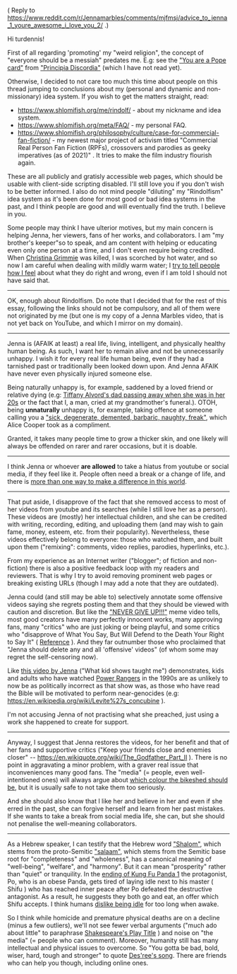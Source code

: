 ( Reply to https://www.reddit.com/r/Jennamarbles/comments/mjfmsj/advice_to_jenna_1_youre_awesome_i_love_you_2/ .)

Hi turdennis!

First of all regarding 'promoting' my "weird religion", the concept of
"everyone should be a messiah" predates me. E.g: see the ["You are a Pope card"](https://www.principiadiscordia.com/downloads/pope_card.pdf)
from ["Principia Discordia"](https://en.wikipedia.org/wiki/Principia_Discordia)
(which I have not read yet).

Otherwise, I decided to not care too much this time about people on this thread jumping to conclusions about my (personal and dynamic and non-missionary) idea system. If you wish to get the matters straight, read:

* https://www.shlomifish.org/me/rindolf/ - about my nickname and idea system.
* https://www.shlomifish.org/meta/FAQ/ - my personal FAQ.
* https://www.shlomifish.org/philosophy/culture/case-for-commercial-fan-fiction/ - my newest major project of activism titled "Commercial Real Person Fan Fiction (RPFs), crossovers and parodies as geeky imperatives (as of 2021)" . It tries to make the film industry flourish again.

These are all publicly and gratisly accessible web pages, which should be usable with client-side scripting disabled. I'll still love you if you don't wish to be better informed. I also do not mind people "diluting" my "Rindolfism" idea system as it's been done for most good or bad idea systems in the past, and I think people are good and will eventually find the truth. I believe in you.

Some people may think I have ulterior motives, but my main concern is helping Jenna, her viewers, fans of her works, and collaborators. I am "my brother's keeper"so to speak, and am content with helping or educating even only one person at a time, and I don't even require being credited. When [Christina Grimmie](https://en.wikipedia.org/wiki/Christina_Grimmie) was killed, I was scorched by hot water, and so now I am careful when dealing with mildly warm water; I [try to tell people how I feel](https://www.youtube.com/watch?v=QUQsqBqxoR4) about what they do right and wrong, even if I am told I should not have said that.

----

OK, enough about Rindolfism. Do note that I decided that for the rest of this essay, following the links should not be compulsory, and all of them were not originated by me (but one is my copy of a Jenna Marbles video, that is not yet back on YouTube, and which I mirror on my domain).

----

Jenna is (AFAIK at least) a real life, living, intelligent, and physically healthy human being. As such, I want her to remain alive and not be unnecessarily unhappy. I wish it for every real life human being, even if they had a tarnished past or traditionally been looked down upon. And Jenna AFAIK have never even physically injured someone else.

Being naturally unhappy is, for example, saddened by a loved friend or relative dying (e.g: [Tiffany Alvord's dad passing away when she was in her 20s](https://www.youtube.com/watch?v=V_yBN5J4Bjk) or the fact that I, a man, cried at my grandmother's funeral.). OTOH, being **unnaturally** unhappy is, for example, taking offence at someone calling you a ["sick, degenerate, demented, barbaric, naughty, freak"](https://www.youtube.com/watch?v=KNYI3iINXrQ), which Alice Cooper took as a compliment.

Granted, it takes many people time to grow a thicker skin, and one likely will always be offended on rarer and rarer occasions, but it is doable.

----

I think Jenna or whoever **are allowed** to take a hiatus from youtube or social media, if they feel like it. People often need a break or a change of life, and there is [more than one way to make a difference in this world](https://en.wikipedia.org/wiki/There%27s_more_than_one_way_to_do_it).

----

That put aside, I disapprove of the fact that she removed access to most of her videos from youtube and its searches (while I still love her as a person). These videos are (mostly) her intellectual children, and she can be credited with writing, recording, editing, and uploading them (and may wish to gain fame, money, esteem, etc. from their popularity). Nevertheless, these videos effectively belong to everyone: those who watched them, and built upon them ("remixing": comments, video replies, parodies, hyperlinks, etc.).

From my experience as an Internet writer ("blogger"; of fiction and non-fiction) there is also a positive feedback loop with my readers and reviewers. That is why I try to avoid removing prominent web pages or breaking existing URLs (though I may add a note that they are outdated).

Jenna could (and still may be able to) selectively annotate some offensive videos saying she regrets posting them and that they should be viewed with caution and discretion. But like the ["NEVER GIVE UP!!!"](https://www.youtube.com/watch?v=KxGRhd_iWuE) meme video tells, most good creators have many perfectly innocent works, many approving fans, many "critics" who are just joking or being playful, and some critics who "disapprove of What You Say, But Will Defend to the Death Your Right to Say It" ( [Reference](https://quoteinvestigator.com/2015/06/01/defend-say/) ). And they far outnumber those who proclaimed that "Jenna should delete any and all 'offensive' videos" (of whom some may regret the self-censoring now).

Like [this video by Jenna](https://www.shlomifish.org/Files/files/video/What%20Kid%20Shows%20Taught%20Me-ROZjaxT_0Hw.webm) ("What kid shows taught me") demonstrates, kids and adults who have watched [Power Rangers](https://en.wikipedia.org/wiki/Mighty_Morphin_Power_Rangers)
in the 1990s are as unlikely to now be as politically incorrect as that show was, as those
who have read the Bible will be motivated to perform near-genocides (e.g:
https://en.wikipedia.org/wiki/Levite%27s_concubine ).

I'm not accusing Jenna of not practising what she preached, just using a work she happened to create for support.

----

Anyway, I suggest that Jenna restores the videos, for her benefit and that of her fans and supportive critics ("Keep your friends close and enemies closer" -- https://en.wikiquote.org/wiki/The_Godfather_Part_II ). There is no point in aggravating a minor problem, with a graver real issue that inconveniences many good fans. The "media" (= people, even well-intentioned ones) will always argue about [which colour the bikeshed should be](http://bikeshed.com/), but it is usually safe to not take them too seriously.

And she should also know that I like her and believe in her and even if she erred in the past, she can forgive herself and learn from her past mistakes. If she wants to take a break from social media life, she can, but she should not penalise the well-meaning collaborators.

----

As a Hebrew speaker, I can testify that the Hebrew word ["Shalom"](https://en.wikipedia.org/wiki/Shalom), which stems from the proto-Semitic ["salaam"](https://en.wiktionary.org/wiki/Reconstruction:Proto-Semitic/%C5%A1al%C4%81m-), which stems from the Semitic base root for "completeness" and "wholeness", has a canonical meaning of "well-being", "welfare", and "harmony". But it can mean "prosperity" rather than "quiet" or tranquility. In the [ending of Kung Fu Panda 1](https://www.youtube.com/watch?v=UBN77b4P39s) the protagonist, Po, who is an obese Panda, gets tired of laying idle next to his master ( Shifu ) who has reached inner peace after Po defeated the destructive antagonist. As a result, he suggests they both go and eat, an offer which Shifu accepts. I think humans [dislike being idle](http://www.paulgraham.com/opensource.html) for too long when awake.

So I think while homicide and premature physical deaths are on a decline (minus a few outliers), we'll not see fewer verbal arguments ("much ado about little" to paraphrase [Shakespeare's Play Title](https://en.wikipedia.org/wiki/Much_Ado_About_Nothing) ) and noise on "the media" (= people who can comment). Moreover, humanity still has many intellectual and physical issues to overcome. So "You gotta be bad, bold, wiser, hard, tough and stronger" to quote [Des'ree's song](https://www.youtube.com/watch?v=pO40TcKa_5U). There are friends who can help you though, including online ones.
